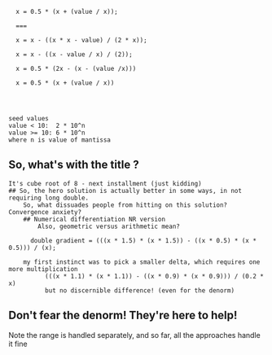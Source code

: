       x = 0.5 * (x + (value / x));
      
      ===
      
      x = x - ((x * x - value) / (2 * x));

      x = x - ((x - value / x) / (2));
      
      x = 0.5 * (2x - (x - (value /x)))
     
      x = 0.5 * (x + (value / x)) 
      
      


	seed values
	value < 10:  2 * 10^n
	value >= 10: 6 * 10^n
	where n is value of mantissa


## So, what's with the title ?
    It's cube root of 8 - next installment (just kidding)
    ## So, the hero solution is actually better in some ways, in not requiring long double.
        So, what dissuades people from hitting on this solution? Convergence anxiety?
        ## Numerical differentiation NR version
            Also, geometric versus arithmetic mean?

	      double gradient = (((x * 1.5) * (x * 1.5)) - ((x * 0.5) * (x * 0.5))) / (x);

		my first instinct was to pick a smaller delta, which requires one more multiplication
		      (((x * 1.1) * (x * 1.1)) - ((x * 0.9) * (x * 0.9))) / (0.2 * x)
		      but no discernible difference! (even for the denorm)


## Don't fear the denorm! They're here to help!
Note the range is handled separately, and so far, all the approaches handle it fine

